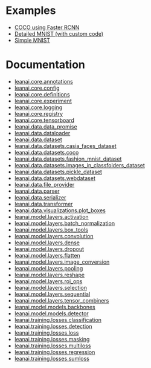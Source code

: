 
# Examples

* [COCO using Faster RCNN
](examples/coco_faster_rcnn.md)
* [Detailed MNIST (with custom code)
](examples/DetailedMNIST.md)
* [Simple MNIST
](examples/SimpleMNIST.md)


# Documentation

* [leanai.core.annotations
](leanai/core/annotations.md)
* [leanai.core.config
](leanai/core/config.md)
* [leanai.core.definitions
](leanai/core/definitions.md)
* [leanai.core.experiment
](leanai/core/experiment.md)
* [leanai.core.logging
](leanai/core/logging.md)
* [leanai.core.registry
](leanai/core/registry.md)
* [leanai.core.tensorboard
](leanai/core/tensorboard.md)
* [leanai.data.data_promise
](leanai/data/data_promise.md)
* [leanai.data.dataloader
](leanai/data/dataloader.md)
* [leanai.data.dataset
](leanai/data/dataset.md)
* [leanai.data.datasets.casia_faces_dataset
](leanai/data/datasets/casia_faces_dataset.md)
* [leanai.data.datasets.coco
](leanai/data/datasets/coco_dataset.md)
* [leanai.data.datasets.fashion_mnist_dataset
](leanai/data/datasets/fashion_mnist_dataset.md)
* [leanai.data.datasets.images_in_classfolders_dataset
](leanai/data/datasets/images_in_classfolders_dataset.md)
* [leanai.data.datasets.pickle_dataset
](leanai/data/datasets/pickled_dataset.md)
* [leanai.data.datasets.webdataset
](leanai/data/datasets/webdataset.md)
* [leanai.data.file_provider
](leanai/data/file_provider.md)
* [leanai.data.parser
](leanai/data/parser.md)
* [leanai.data.serializer
](leanai/data/serializer.md)
* [leanai.data.transformer
](leanai/data/transformer.md)
* [leanai.data.visualizations.plot_boxes
](leanai/data/visualizations/plot_boxes.md)
* [leanai.model.layers.activation
](leanai/model/layers/activation.md)
* [leanai.model.layers.batch_normalization
](leanai/model/layers/batch_normalization.md)
* [leanai.model.layers.box_tools
](leanai/model/layers/detection.md)
* [leanai.model.layers.convolution
](leanai/model/layers/convolution.md)
* [leanai.model.layers.dense
](leanai/model/layers/dense.md)
* [leanai.model.layers.dropout
](leanai/model/layers/dropout.md)
* [leanai.model.layers.flatten
](leanai/model/layers/flatten.md)
* [leanai.model.layers.image_conversion
](leanai/model/layers/image_conversion.md)
* [leanai.model.layers.pooling
](leanai/model/layers/pooling.md)
* [leanai.model.layers.reshape
](leanai/model/layers/reshape.md)
* [leanai.model.layers.roi_ops
](leanai/model/layers/roi_ops.md)
* [leanai.model.layers.selection
](leanai/model/layers/selection.md)
* [leanai.model.layers.sequential
](leanai/model/layers/sequential.md)
* [leanai.model.layers.tensor_combiners
](leanai/model/layers/tensor_combiners.md)
* [leanai.model.models.backbones
](leanai/model/modules/backbones.md)
* [leanai.model.models.detector
](leanai/model/modules/detector.md)
* [leanai.training.losses.classification
](leanai/training/losses/classification.md)
* [leanai.training.losses.detection
](leanai/training/losses/detection.md)
* [leanai.training.losses.loss
](leanai/training/losses/loss.md)
* [leanai.training.losses.masking
](leanai/training/losses/masking.md)
* [leanai.training.losses.multiloss
](leanai/training/losses/multiloss.md)
* [leanai.training.losses.regression
](leanai/training/losses/regression.md)
* [leanai.training.losses.sumloss
](leanai/training/losses/sumloss.md)


